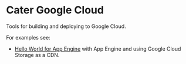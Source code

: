 # Cater Google Cloud

Tools for building and deploying to Google Cloud.

For examples see:

* [Hello World for App Engine](https://github.com/clashbit/cater/tree/master/examples/appengine) with App Engine and using Google Cloud Storage as a CDN.
